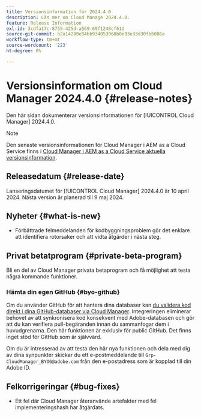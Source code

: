 ```yaml
---
title: Versionsinformation för 2024.4.0
description: Läs mer om Cloud Manage 2024.4.0.
feature: Release Information
exl-id: 3cdfa17c-8755-425d-a569-69f1248cf61d
source-git-commit: b2a14280e84bb934053968b0e93e33d30fb6086a
workflow-type: tm+mt
source-wordcount: '223'
ht-degree: 0%

---
```


# Versionsinformation om Cloud Manager 2024.4.0 {#release-notes}

Den här sidan dokumenterar versionsinformationen för [!UICONTROL Cloud Manager] 2024.4.0.

>[!NOTE]
>
>Den senaste versionsinformationen för Cloud Manager i AEM as a Cloud Service finns i [Cloud Manager i AEM as a Cloud Service aktuella versionsinformation](https://experienceleague.adobe.com/sv/docs/experience-manager-cloud-service/content/release-notes/cloud-manager/current).

## Releasedatum {#release-date}

Lanseringsdatumet för [!UICONTROL Cloud Manager] 2024.4.0 är 10 april 2024. Nästa version är planerad till 9 maj 2024.

## Nyheter {#what-is-new}

* Förbättrade felmeddelanden för kodbyggningsproblem gör det enklare att identifiera rotorsaker och att vidta åtgärder i nästa steg.

## Privat betatprogram {#private-beta-program}

Bli en del av Cloud Manager privata betaprogram och få möjlighet att testa några kommande funktioner.

### Hämta din egen GitHub {#byo-github}

Om du använder GitHub för att hantera dina databaser kan [du validera kod direkt i dina GitHub-databaser via Cloud Manager](/help/managing-code/private-repositories.md). Integreringen eliminerar behovet av att synkronisera kod konsekvent med Adobe-databasen och gör att du kan verifiera pull-begäranden innan du sammanfogar dem i huvudgrenarna. Den här funktionen är exklusiv för public GitHub. Det finns inget stöd för GitHub som är självvärd.

Om du är intresserad av att testa den här nya funktionen och dela med dig av dina synpunkter skickar du ett e-postmeddelande till `Grp-CloudManager_BYOG@adobe.com` från den e-postadress som är kopplad till din Adobe ID.

## Felkorrigeringar {#bug-fixes}

* Ett fel där Cloud Manager återanvände artefakter med fel implementeringshash har åtgärdats.

